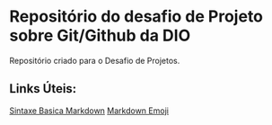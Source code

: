 # Repositório do desafio de Projeto sobre Git/Github da DIO
Repositório criado para o Desafio de Projetos.

## Links Úteis:
[Sintaxe Basica Markdown](https://www.markdownguide.org/basic-syntax/)
[Markdown Emoji](https://gist.github.com/rxaviers/7360908)
